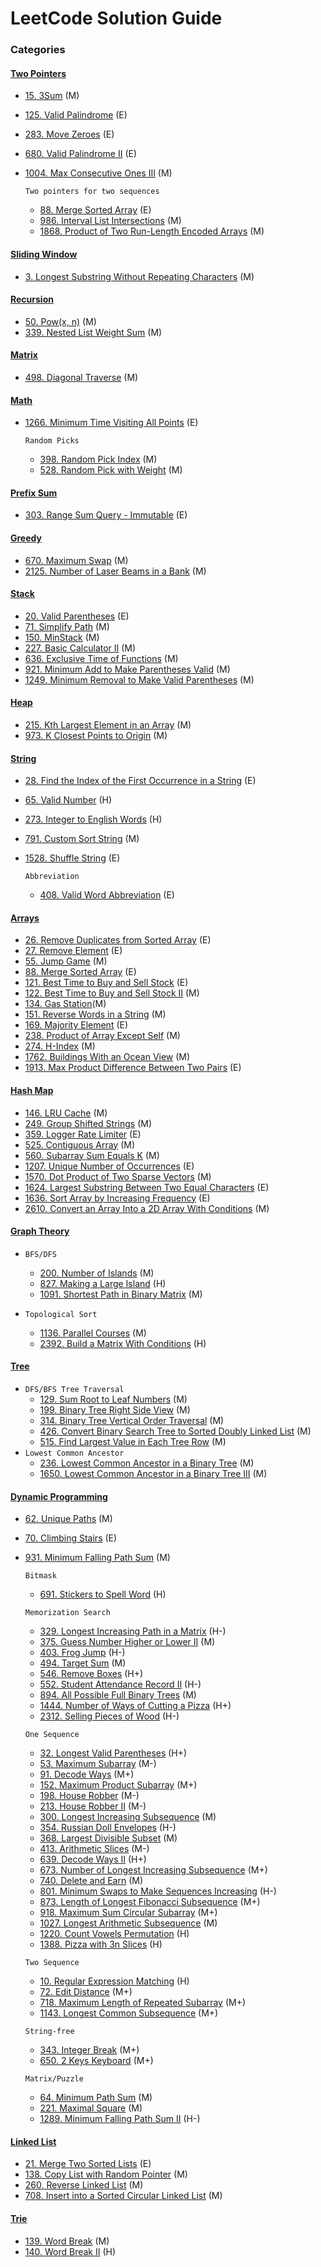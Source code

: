 # LeetCode Solution Guide

### Categories

#### [Two Pointers](https://github.com/bbrianxiao/Leetcode/tree/main/Two%20Pointer)
- [15. 3Sum](https://github.com/bbrianxiao/Leetcode/tree/main/Two%20Pointer/15.%203Sum) (M)
- [125. Valid Palindrome](https://github.com/bbrianxiao/Leetcode/tree/main/Two%20Pointer/125.%20Valid%20Palindrome) (E)
- [283. Move Zeroes](https://github.com/bbrianxiao/Leetcode/tree/main/Two%20Pointer/283.%20Move%20Zeroes) (E)
- [680. Valid Palindrome II](https://github.com/bbrianxiao/Leetcode/tree/main/Two%20Pointer/680.%20Valid%20Palindrome%20II) (E)
- [1004. Max Consecutive Ones III](https://github.com/bbrianxiao/Leetcode/tree/main/Two%20Pointer/1004.%20Max%20Consecutive%20Ones%20III) (M)

    ``Two pointers for two sequences``
    - [88. Merge Sorted Array](https://github.com/bbrianxiao/Leetcode/tree/main/Two%20Pointer/88.%20Merge%20Sorted%20Array) (E)
    - [986. Interval List Intersections](https://github.com/bbrianxiao/Leetcode/tree/main/Two%20Pointer/986.%20Interval%20List%20Intersections) (M)
    - [1868. Product of Two Run-Length Encoded Arrays](https://github.com/bbrianxiao/Leetcode/tree/main/Two%20Pointer/1868.%20Product%20of%20Two%20Run-Length%20Encoded%20Arrays) (M)

#### [Sliding Window](https://github.com/bbrianxiao/Leetcode/tree/main/Sliding%20Window)
- [3. Longest Substring Without Repeating Characters](https://github.com/bbrianxiao/Leetcode/tree/main/Sliding%20Window/3.%20Longest%20Substring%20Without%20Repeating%20Characters) (M)

#### [Recursion](https://github.com/bbrianxiao/Leetcode/tree/main/Recursion)
- [50. Pow(x, n)](https://github.com/bbrianxiao/Leetcode/tree/main/Recursion/50.%20Pow(x%2C%20n)) (M)
- [339. Nested List Weight Sum](https://github.com/bbrianxiao/Leetcode/tree/main/Recursion/339.%20Nested%20List%20Weight%20Sum) (M)

#### [Matrix](https://github.com/bbrianxiao/Leetcode/tree/main/Matrix)
- [498. Diagonal Traverse](https://github.com/bbrianxiao/Leetcode/tree/main/Matrix/498.%20Diagonal%20Traverse) (M)

#### [Math](https://github.com/bbrianxiao/Leetcode/tree/main/Math)
- [1266. Minimum Time Visiting All Points](https://github.com/bbrianxiao/Leetcode/tree/main/Math/1266.%20Minimum%20Time%20Visiting%20All%20Points) (E)

    ``Random Picks``
    - [398. Random Pick Index](https://github.com/bbrianxiao/Leetcode/tree/main/Math/398.%20Random%20Pick%20Index) (M)
    - [528. Random Pick with Weight](https://github.com/bbrianxiao/Leetcode/tree/main/Math/528.%20Random%20Pick%20With%20Weight) (M)

#### [Prefix Sum](https://github.com/bbrianxiao/Leetcode/tree/main/Prefix%20Sum)
- [303. Range Sum Query - Immutable](https://github.com/bbrianxiao/Leetcode/tree/main/Prefix%20Sum/303.%20Range%20Sum%20Query%20-%20Immutable) (E)

#### [Greedy](https://github.com/bbrianxiao/Leetcode/tree/main/Greedy)
- [670. Maximum Swap](https://github.com/bbrianxiao/Leetcode/tree/main/Greedy/670.%20Maximum%20Swap) (M)
- [2125. Number of Laser Beams in a Bank](https://github.com/bbrianxiao/Leetcode/tree/main/Greedy/2125.%20number%20of%20laser%20beams%20in%20a%20bank) (M)

#### [Stack](https://github.com/bbrianxiao/Leetcode/tree/main/Stack)
- [20. Valid Parentheses](https://github.com/bbrianxiao/Leetcode/tree/main/Stack/20.%20Valid%20Parentheses) (E)
- [71. Simplify Path](https://github.com/bbrianxiao/Leetcode/tree/main/Stack/71.%20Simplify%20Path) (M)
- [150. MinStack](https://github.com/bbrianxiao/Leetcode/tree/main/Stack/150.%20Min%20Stack) (M)
- [227. Basic Calculator II](https://github.com/bbrianxiao/Leetcode/tree/main/Stack/227.%20Basic%20Calculator%20II) (M)
- [636. Exclusive Time of Functions](https://github.com/bbrianxiao/Leetcode/tree/main/Stack/636.%20Exclusive%20Time%20of%20Functions) (M)
- [921. Minimum Add to Make Parentheses Valid](https://github.com/bbrianxiao/Leetcode/tree/main/Stack/921.%20Minimum%20Add%20to%20Make%20Parentheses%20Valid) (M)
- [1249. Minimum Removal to Make Valid Parentheses](https://github.com/bbrianxiao/Leetcode/tree/main/Stack/1249.%20Minimum%20Remove%20to%20Make%20Valid%20Parentheses) (M)

#### [Heap](https://github.com/bbrianxiao/Leetcode/tree/main/Heap)
- [215. Kth Largest Element in an Array](https://github.com/bbrianxiao/Leetcode/tree/main/Heap/215.%20Kth%20Largest%20Element%20in%20an%20Array) (M)
- [973. K Closest Points to Origin](https://github.com/bbrianxiao/Leetcode/tree/main/Heap/973.%20K%20Closest%20Points%20to%20Origin) (M)

#### [String](https://github.com/bbrianxiao/Leetcode/tree/main/String)
- [28. Find the Index of the First Occurrence in a String](https://github.com/bbrianxiao/Leetcode/tree/main/String/28.%20Find%20the%20Index%20of%20the%20First%20Occurrence%20in%20a%20String) (E)
- [65. Valid Number](https://github.com/bbrianxiao/Leetcode/tree/main/String/65.%20Valid%20Number) (H)
- [273. Integer to English Words](https://github.com/bbrianxiao/Leetcode/tree/main/String/273.%20Integer%20to%20English%20Words) (H)
- [791. Custom Sort String](https://github.com/bbrianxiao/Leetcode/tree/main/String/791.%20Custom%20Sort%20String) (M)
- [1528. Shuffle String](https://github.com/bbrianxiao/Leetcode/tree/main/String/1528.%20Shuffle%20String) (E)

    ``Abbreviation``
    - [408. Valid Word Abbreviation](https://github.com/bbrianxiao/Leetcode/tree/main/String/408.%20Valid%20Word%20Abbreviation) (E)



#### [Arrays](https://github.com/bbrianxiao/Leetcode/tree/main/Arrays)
- [26. Remove Duplicates from Sorted Array](https://github.com/bbrianxiao/Leetcode/tree/main/Arrays/26.%20Remove%20Duplicates%20from%20Sorted%20Array) (E)
- [27. Remove Element](https://github.com/bbrianxiao/Leetcode/tree/main/Arrays/27.%20Remove%20Element) (E)
- [55. Jump Game](https://github.com/bbrianxiao/Leetcode/tree/main/Arrays/55.%20Jump%20Game) (M)
- [88. Merge Sorted Array](https://github.com/bbrianxiao/Leetcode/tree/main/Arrays/88.%20Merge%20Sorted%20Array) (E)
- [121. Best Time to Buy and Sell Stock](https://github.com/bbrianxiao/Leetcode/tree/main/Arrays/121.%20Best%20Time%20to%20Buy%20and%20Sell%20Stock) (E)
- [122. Best Time to Buy and Sell Stock II](https://github.com/bbrianxiao/Leetcode/tree/main/Arrays/122.%20Best%20Time%20to%20Buy%20and%20Sell%20Stock%20II) (M)
- [134. Gas Station](https://github.com/bbrianxiao/Leetcode/tree/main/Arrays/134.%20Gas%20Station)(M)
- [151. Reverse Words in a String](https://github.com/bbrianxiao/Leetcode/tree/main/Arrays/151.%20Reverse%20Words%20in%20a%20String) (M)
- [169. Majority Element](https://github.com/bbrianxiao/Leetcode/tree/main/Arrays/169.%20Majority%20Element) (E)
- [238. Product of Array Except Self](https://github.com/bbrianxiao/Leetcode/tree/main/Arrays/238.%20Product%20of%20Array%20Except%20Self) (M)
- [274. H-Index](https://github.com/bbrianxiao/Leetcode/tree/main/Arrays/274.%20H-Index) (M)
- [1762. Buildings With an Ocean View](https://github.com/bbrianxiao/Leetcode/tree/main/Arrays/1762.%20Buildings%20With%20an%20Ocean%20View) (M)
- [1913. Max Product Difference Between Two Pairs](https://github.com/bbrianxiao/Leetcode/tree/main/Arrays/1913.%20Maximum%20Product%20Difference%20Between%20Two%20Pairs) (E)

#### [Hash Map](https://github.com/bbrianxiao/Leetcode/tree/main/Hash%20Map)
- [146. LRU Cache](https://github.com/bbrianxiao/Leetcode/tree/main/Hash%20Map/146.%20LRU%20Cache) (M)
- [249. Group Shifted Strings](https://github.com/bbrianxiao/Leetcode/tree/main/Hash%20Map/249.%20Group%20Shifted%20Strings) (M)
- [359. Logger Rate Limiter](https://github.com/bbrianxiao/Leetcode/tree/main/Hash%20Map/359.%20Logger%20Rate%20Limiter) (E)
- [525. Contiguous Array](https://github.com/bbrianxiao/Leetcode/tree/main/Hash%20Map/525.%20Contiguous%20Array) (M)
- [560. Subarray Sum Equals K](https://github.com/bbrianxiao/Leetcode/tree/main/Hash%20Map/560.%20Subarray%20Sum%20Equals%20K) (M)
- [1207. Unique Number of Occurrences](https://github.com/bbrianxiao/Leetcode/tree/main/Hash%20Map/1207.%20Unique%20Number%20of%20Occurrences) (E)
- [1570. Dot Product of Two Sparse Vectors](https://github.com/bbrianxiao/Leetcode/tree/main/Hash%20Map/1570.%20Dot%20Product%20of%20Two%20Sparse%20Vectors) (M)
- [1624. Largest Substring Between Two Equal Characters](https://github.com/bbrianxiao/Leetcode/tree/main/Hash%20Map/1624.%20Largest%20Substring%20Between%20Two%20Equal%20Characters) (E)
- [1636. Sort Array by Increasing Frequency](https://github.com/bbrianxiao/Leetcode/tree/main/Hash%20Map/1636.%20Sort%20Array%20by%20Increasing%20Frequency) (E)
- [2610. Convert an Array Into a 2D Array With Conditions](https://github.com/bbrianxiao/Leetcode/tree/main/Hash%20Map/2610.%20Convert%20an%20Array%20Into%20a%202D%20Array%20With%20Conditions) (M)

#### [Graph Theory](https://github.com/bbrianxiao/Leetcode/tree/main/Graph%20Theory)  
-
    ``BFS/DFS``
    - [200. Number of Islands](https://github.com/bbrianxiao/Leetcode/tree/main/Graph%20Theory/200.%20Number%20of%20Islands) (M)
    - [827. Making a Large Island](https://github.com/bbrianxiao/Leetcode/tree/main/Graph%20Theory/827.%20Making%20a%20Large%20Island) (H)
    - [1091. Shortest Path in Binary Matrix](https://github.com/bbrianxiao/Leetcode/tree/main/Graph%20Theory/1091.%20Shortest%20Path%20in%20Binary%20Matrix) (M)

-
    ``Topological Sort``
    - [1136. Parallel Courses](https://github.com/bbrianxiao/Leetcode/tree/main/Graph%20Theory/1136.%20Parallel%20Courses) (M)
    - [2392. Build a Matrix With Conditions](https://github.com/bbrianxiao/Leetcode/tree/main/Graph%20Theory/2392.%20Build%20a%20Matrix%20With%20Conditions) (H)

#### [Tree](https://github.com/bbrianxiao/Leetcode/tree/main/Tree)  
-
    ``DFS/BFS Tree Traversal``
    - [129. Sum Root to Leaf Numbers](https://github.com/bbrianxiao/Leetcode/tree/main/Tree/129.%20Sum%20Root%20to%20Leaf%20Numbers) (M)
    - [199. Binary Tree Right Side View](https://github.com/bbrianxiao/Leetcode/tree/main/Tree/199.%20Binary%20Tree%20Right%20Side%20View) (M)
    - [314. Binary Tree Vertical Order Traversal](https://github.com/bbrianxiao/Leetcode/tree/main/Tree/314.%20Binary%20Tree%20Vertical%20Order%20Traversal) (M)
    - [426. Convert Binary Search Tree to Sorted Doubly Linked List](https://github.com/bbrianxiao/Leetcode/tree/main/Tree/426.%20Convert%20Binary%20Search%20Tree%20to%20Sorted%20Doubly%20Linked%20List) (M)
    - [515. Find Largest Value in Each Tree Row](https://github.com/bbrianxiao/Leetcode/tree/main/Tree/515.%20Find%20Largest%20Value%20in%20Each%20Tree%20Row) (M)
-
    ``Lowest Common Ancestor``
    - [236. Lowest Common Ancestor in a Binary Tree](https://github.com/bbrianxiao/Leetcode/tree/main/Tree/236.%20Lowest%20Common%20Ancestor%20of%20a%20Binary%20Tree) (M)
    - [1650. Lowest Common Ancestor in a Binary Tree III](https://github.com/bbrianxiao/Leetcode/tree/main/Tree/1650.%20Lowest%20Common%20Ancestor%20of%20a%20Binary%20Tree%20III) (M)


#### [Dynamic Programming](https://github.com/bbrianxiao/Leetcode/tree/main/Dynamic%20Programming) 
- [62. Unique Paths](https://github.com/bbrianxiao/Leetcode/tree/main/Dynamic%20Programming/62.%20Unique%20Paths) (M)
- [70. Climbing Stairs](https://github.com/bbrianxiao/Leetcode/tree/main/Dynamic%20Programming/70.%20Climbing%20Stairs) (E)
- [931. Minimum Falling Path Sum](https://github.com/bbrianxiao/Leetcode/tree/main/Dynamic%20Programming/931.%20Minimum%20Falling%20Path%20Sum%20Solution) (M)

    ``Bitmask``
    - [691. Stickers to Spell Word](https://github.com/bbrianxiao/Leetcode/tree/main/Dynamic%20Programming/691.%20Stickers%20to%20Spell%20Word%20) (H)

    ``Memorization Search``
    - [329. Longest Increasing Path in a Matrix](https://github.com/bbrianxiao/Leetcode/tree/main/Dynamic%20Programming/329.%20Longest%20Increasing%20Path%20in%20a%20Matrix) (H-)
    - [375. Guess Number Higher or Lower II](https://github.com/bbrianxiao/Leetcode/tree/main/Dynamic%20Programming/375.%20Guess%20Number%20Higher%20or%20Lower%20II) (M)
    - [403. Frog Jump](https://github.com/bbrianxiao/Leetcode/tree/main/Dynamic%20Programming/403.%20Frog%20Jump) (H-)
    - [494. Target Sum](https://github.com/bbrianxiao/Leetcode/tree/main/Dynamic%20Programming/494.%20Target%20Sum) (M)
    - [546. Remove Boxes](https://github.com/bbrianxiao/Leetcode/tree/main/Dynamic%20Programming/546.%20Remove%20Boxes) (H+)
    - [552. Student Attendance Record II](https://github.com/bbrianxiao/Leetcode/tree/main/Dynamic%20Programming/552.%20Student%20Attendance%20Record%20II) (H-)
    - [894. All Possible Full Binary Trees](https://github.com/bbrianxiao/Leetcode/tree/main/Dynamic%20Programming/894.%20All%20Possible%20Full%20Binary%20Trees) (M)
    - [1444. Number of Ways of Cutting a Pizza](https://github.com/bbrianxiao/Leetcode/tree/main/Dynamic%20Programming/1444.%20Number%20of%20Ways%20of%20Cutting%20a%20Pizza) (H+)
    - [2312. Selling Pieces of Wood](https://github.com/bbrianxiao/Leetcode/tree/main/Dynamic%20Programming/2312.%20Selling%20Pieces%20of%20Wood) (H-)

    ``One Sequence``
    - [32. Longest Valid Parentheses](https://github.com/bbrianxiao/Leetcode/tree/main/Dynamic%20Programming/32.%20Longest%20Valid%20Parentheses) (H+)
    - [53. Maximum Subarray](https://github.com/bbrianxiao/Leetcode/tree/main/Dynamic%20Programming/53.%20Maximum%20Subarray) (M-)
    - [91. Decode Ways](https://github.com/bbrianxiao/Leetcode/tree/main/Dynamic%20Programming/91.%20Decode%20Ways) (M+)
    - [152. Maximum Product Subarray](https://github.com/bbrianxiao/Leetcode/tree/main/Dynamic%20Programming/152.%20Maximum%20Product%20Subarray) (M+)
    - [198. House Robber](https://github.com/bbrianxiao/Leetcode/tree/main/Dynamic%20Programming/198.%20House%20Robber) (M-)
    - [213. House Robber II](https://github.com/bbrianxiao/Leetcode/tree/main/Dynamic%20Programming/213.%20House%20Robber%20II) (M-)
    - [300. Longest Increasing Subsequence](https://github.com/bbrianxiao/Leetcode/tree/main/Dynamic%20Programming/300.%20Longest%20Increasing%20Subsequence) (M)
    - [354. Russian Doll Envelopes](https://github.com/bbrianxiao/Leetcode/tree/main/Dynamic%20Programming/354.%20Russian%20Doll%20Envelopes) (H-)
    - [368. Largest Divisible Subset](https://github.com/bbrianxiao/Leetcode/tree/main/Dynamic%20Programming/368.%20Largest%20Divisible%20Subset) (M)
    - [413. Arithmetic Slices](https://github.com/bbrianxiao/Leetcode/tree/main/Dynamic%20Programming/413.%20Arithmetic%20Slices) (M-)
    - [639. Decode Ways II](https://github.com/bbrianxiao/Leetcode/tree/main/Dynamic%20Programming/639.%20Decode%20Ways%20II) (H+)
    - [673. Number of Longest Increasing Subsequence](https://github.com/bbrianxiao/Leetcode/tree/main/Dynamic%20Programming/673.%20Number%20of%20Longest%20Increasing%20Subsequence) (M+)
    - [740. Delete and Earn](https://github.com/bbrianxiao/Leetcode/tree/main/Dynamic%20Programming/740.%20Delete%20and%20Earn) (M)
    - [801. Minimum Swaps to Make Sequences Increasing](https://github.com/bbrianxiao/Leetcode/tree/main/Dynamic%20Programming/801.%20Minimum%20Swaps%20to%20Make%20Sequences%20Increasing) (H-)
    - [873. Length of Longest Fibonacci Subsequence](https://github.com/bbrianxiao/Leetcode/tree/main/Dynamic%20Programming/873.%20Length%20of%20Longest%20Fibonacci%20Subsequence) (M+)
    - [918. Maximum Sum Circular Subarray](https://github.com/bbrianxiao/Leetcode/tree/main/Dynamic%20Programming/918.%20Maximum%20Sum%20Circular%20Subarray) (M+)
    - [1027. Longest Arithmetic Subsequence](https://github.com/bbrianxiao/Leetcode/tree/main/Dynamic%20Programming/1027.%20Longest%20Arithmetic%20Subsequence) (M)
    - [1220. Count Vowels Permutation](https://github.com/bbrianxiao/Leetcode/tree/main/Dynamic%20Programming/1220.%20Count%20Vowels%20Permutation) (H)
    - [1388. Pizza with 3n Slices](https://github.com/bbrianxiao/Leetcode/tree/main/Dynamic%20Programming/1388.%20Pizza%20with%203n%20Slices) (H)

    ``Two Sequence``
    - [10. Regular Expression Matching](https://github.com/bbrianxiao/Leetcode/tree/main/Dynamic%20Programming/10.%20Regular%20Expression%20Matching) (H)
    - [72. Edit Distance](https://github.com/bbrianxiao/Leetcode/tree/main/Dynamic%20Programming/72.%20Edit%20Distance) (M+)
    - [718. Maximum Length of Repeated Subarray](https://github.com/bbrianxiao/Leetcode/tree/main/Dynamic%20Programming/718.%20Maximum%20Length%20of%20Repeated%20Subarray) (M+)
    - [1143. Longest Common Subsequence](https://github.com/bbrianxiao/Leetcode/tree/main/Dynamic%20Programming/1143.%20Longest%20Common%20Subsequence) (M+)

    ``String-free``
    - [343. Integer Break](https://github.com/bbrianxiao/Leetcode/tree/main/Dynamic%20Programming/343.%20Integer%20Break) (M+)
    - [650. 2 Keys Keyboard](https://github.com/bbrianxiao/Leetcode/tree/main/Dynamic%20Programming/650.%202%20Keys%20Keyboard) (M+)

    ``Matrix/Puzzle``
    - [64. Minimum Path Sum](https://github.com/bbrianxiao/Leetcode/tree/main/Dynamic%20Programming/64.%20Minimum%20Path%20Sum) (M)
    - [221. Maximal Square](https://github.com/bbrianxiao/Leetcode/tree/main/Dynamic%20Programming/221.%20Maximal%20Square) (M)
    - [1289. Minimum Falling Path Sum II](https://github.com/bbrianxiao/Leetcode/tree/main/Dynamic%20Programming/1289.%20Minimum%20Falling%20Path%20Sum%20II) (H-)


#### [Linked List](https://github.com/bbrianxiao/Leetcode/tree/main/Linked%20List) 
- [21. Merge Two Sorted Lists](https://github.com/bbrianxiao/Leetcode/tree/main/Linked%20List/21.%20Merge%20Two%20Sorted%20Lists) (E)
- [138. Copy List with Random Pointer](https://github.com/bbrianxiao/Leetcode/tree/main/Linked%20List/138.%20Copy%20List%20with%20Random%20Pointer) (M)
- [260. Reverse Linked List](https://github.com/bbrianxiao/Leetcode/tree/main/Linked%20List/206.%20Reverse%20Linked%20LIst) (M)
- [708. Insert into a Sorted Circular Linked List](https://github.com/bbrianxiao/Leetcode/tree/main/Linked%20List/708.%20Insert%20into%20a%20Sorted%20Circular%20Linked%20List) (M)

#### [Trie](https://github.com/bbrianxiao/Leetcode/tree/main/Trie) 
- [139. Word Break](https://github.com/bbrianxiao/Leetcode/tree/main/Trie/139.%20Word%20Break) (M)
- [140. Word Break II](https://github.com/bbrianxiao/Leetcode/tree/main/Trie/140.%20Word%20Break%20II) (H)
